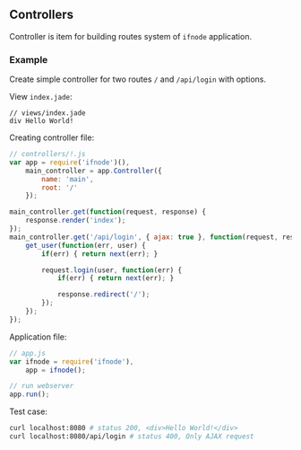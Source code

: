 ## Controllers
Controller is item for building routes system of `ifnode` application. 

### Example
Create simple controller for two routes `/` and `/api/login` with options.

View `index.jade`:

```jade
// views/index.jade
div Hello World!
```

Creating controller file:

```javascript
// controllers/!.js
var app = require('ifnode')(),
    main_controller = app.Controller({
        name: 'main',
        root: '/'
    });

main_controller.get(function(request, response) {
    response.render('index');
});
main_controller.get('/api/login', { ajax: true }, function(request, response, next) {
    get_user(function(err, user) {
        if(err) { return next(err); }

        request.login(user, function(err) {
            if(err) { return next(err); }

            response.redirect('/');
        });
    });
});
```

Application file:

```javascript
// app.js    
var ifnode = require('ifnode'),
    app = ifnode();

// run webserver
app.run();
```

Test case:

```bash
curl localhost:8080 # status 200, <div>Hello World!</div>
curl localhost:8080/api/login # status 400, Only AJAX request
```